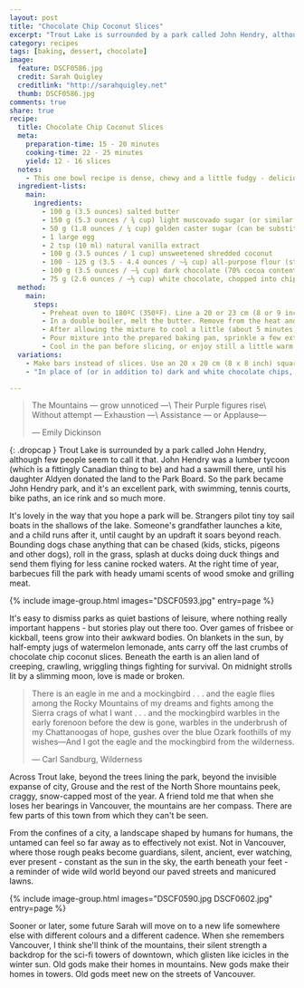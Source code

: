 ```yaml
---
layout: post
title: "Chocolate Chip Coconut Slices"
excerpt: "Trout Lake is surrounded by a park called John Hendry, although few people seem to call it that. John Hendry was a lumber tycoon (which is a fittingly Canadian thing to be) and had a sawmill there, until his daughter Aldyen donated the land to the Park Board."
category: recipes
tags: [baking, dessert, chocolate]
image:
  feature: DSCF0586.jpg
  credit: Sarah Quigley
  creditlink: "http://sarahquigley.net"
  thumb: DSCF0586.jpg
comments: true
share: true
recipe:
  title: Chocolate Chip Coconut Slices
  meta:
    preparation-time: 15 - 20 minutes
    cooking-time: 22 - 25 minutes
    yield: 12 - 16 slices
  notes:
    - This one bowl recipe is dense, chewy and a little fudgy - delicious enough to charm coconut lovers and sceptics alike. If you find these slices a little greasy fresh from the oven, leave them to cool completely (or even to sit overnight) - this will allow oils from the coconut to be reabsorbed.
  ingredient-lists:
    main:
      ingredients:
        - 100 g (3.5 ounces) salted butter
        - 150 g (5.3 ounces / ¾ cup) light muscovado sugar (or similar light sticky brown sugar)
        - 50 g (1.8 ounces / ¼ cup) golden caster sugar (can be substituted with any natural sugar, or if necessary, white sugar)
        - 1 large egg
        - 2 tsp (10 ml) natural vanilla extract
        - 100 g (3.5 ounces / 1 cup) unsweetened shredded coconut
        - 100 - 125 g (3.5 - 4.4 ounces / ~¾ cup) all-purpose flour (start with 100g, if batter is not fairly thick add extra 25g)
        - 100 g (3.5 ounces / ~¾ cup) dark chocolate (70% cocoa content), chopped into chips
        - 75 g (2.6 ounces / ~½ cup) white chocolate, chopped into chips
  method:
    main:
      steps:
        - Preheat oven to 180ºC (350ºF). Line a 20 or 23 cm (8 or 9 inch) round pan with parchment paper (or aluminium foil), and butter the parchment.
        - In a double boiler, melt the butter. Remove from the heat and stir in both types of sugar.
        - After allowing the mixture to cool a little (about 5 minutes), stir in egg, flour and coconut. Fold in chocolate chips.
        - Pour mixture into the prepared baking pan, sprinkle a few extra chocolate chips on top if desired and bake for 22 - 25 minutes (until the top has turned a nice golden brown colour and the edges are beginning to darken.
        - Cool in the pan before slicing, or enjoy still a little warm and gooey from the oven.
  variations:
    - Make bars instead of slices. Use an 20 x 20 cm (8 x 8 inch) square pan, instead of a round pan.
    - "In place of (or in addition to) dark and white chocolate chips, try milk chocolate, butterscotch or even yoghurt chips, dried fruit or nuts, or your favourite candy."

---
```


> The Mountains — grow unnoticed —\\
> Their Purple figures rise\\
> Without attempt — Exhaustion —\\
> Assistance — or Applause—
>
> — Emily Dickinson

{: .dropcap }
Trout Lake is surrounded by a park called John Hendry, although few people seem to call it that. John Hendry was a lumber tycoon (which is a fittingly Canadian thing to be) and had a sawmill there, until his daughter Aldyen donated the land to the Park Board. So the park became John Hendry park, and it's an excellent park, with swimming, tennis courts, bike paths, an ice rink and so much more.

It's lovely in the way that you hope a park will be. Strangers pilot tiny toy sail boats in the shallows of the lake. Someone's grandfather launches a kite, and a child runs after it, until caught by an updraft it soars beyond reach. Bounding dogs chase anything that can be chased (kids, sticks, pigeons and other dogs), roll in the grass, splash at ducks doing duck things and send them flying for less canine rocked waters. At the right time of year, barbecues fill the park with heady umami scents of wood smoke and grilling meat.

{% include image-group.html images="DSCF0593.jpg" entry=page %}

It's easy to dismiss parks as quiet bastions of leisure, where nothing really important happens - but stories play out there too. Over games of frisbee or kickball, teens grow into their awkward bodies. On blankets in the sun, by half-empty jugs of watermelon lemonade, ants carry off the last crumbs of chocolate chip coconut slices. Beneath the earth is an alien land of creeping, crawling, wriggling things fighting for survival. On midnight strolls lit by a slimming moon, love is made or broken.

> There is an eagle in me and a mockingbird . . . and the eagle flies among the Rocky Mountains of my dreams and fights among the Sierra crags of what I want . . . and the mockingbird warbles in the early forenoon before the dew is gone, warbles in the underbrush of my Chattanoogas of hope, gushes over the blue Ozark foothills of my wishes—And I got the eagle and the mockingbird from the wilderness.
> 
> — Carl Sandburg, Wilderness

Across Trout lake, beyond the trees lining the park, beyond the invisible expanse of city, Grouse and the rest of the North Shore mountains peek, craggy, snow-capped most of the year. A friend told me that when she loses her bearings in Vancouver, the mountains are her compass. There are few parts of this town from which they can't be seen.

From the confines of a city, a landscape shaped by humans for humans, the untamed can feel so far away as to effectively not exist. Not in Vancouver, where those rough peaks become guardians, silent, ancient, ever watching, ever present - constant as the sun in the sky, the earth beneath your feet - a reminder of wide wild world beyond our paved streets and manicured lawns.

{% include image-group.html images="DSCF0590.jpg DSCF0602.jpg" entry=page %}

Sooner or later, some future Sarah will move on to a new life somewhere else with different colours and a different cadence. When she remembers Vancouver, I think she'll think of the mountains, their silent strength a backdrop for the sci-fi towers of downtown, which glisten like icicles in the winter sun. Old gods make their homes in mountains. New gods make their homes in towers. Old gods meet new on the streets of Vancouver.
